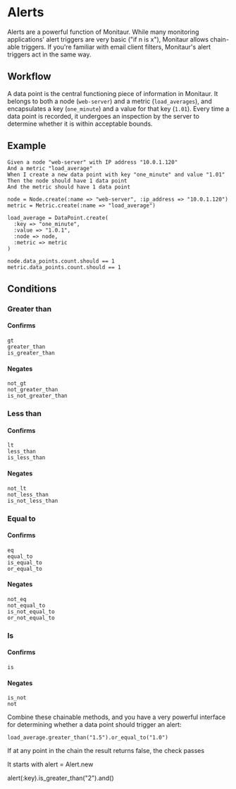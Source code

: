# Alerts

Alerts are a powerful function of Monitaur. While many monitoring applications' alert triggers are very basic ("if n is x"), Monitaur allows chain-able triggers. If you're familiar with email client filters, Monitaur's alert triggers act in the same way.

## Workflow

A data point is the central functioning piece of information in Monitaur. It belongs to both a node (`web-server`) and a metric (`load_averages`), and encapsulates a key (`one_minute`) and a value for that key (`1.01`). Every time a data point is recorded, it undergoes an inspection by the server to determine whether it is within acceptable bounds.

## Example


    Given a node "web-server" with IP address "10.0.1.120"
    And a metric "load_average"
    When I create a new data point with key "one_minute" and value "1.01"
    Then the node should have 1 data point
    And the metric should have 1 data point
    
    node = Node.create(:name => "web-server", :ip_address => "10.0.1.120")
    metric = Metric.create(:name => "load_average")
    
    load_average = DataPoint.create(
      :key => "one_minute",
      :value => "1.0.1",
      :node => node,
      :metric => metric
    )
    
    node.data_points.count.should == 1
    metric.data_points.count.should == 1
    
## Conditions

### Greater than
#### Confirms

    gt
    greater_than
    is_greater_than

#### Negates
    
    not_gt
    not_greater_than
    is_not_greater_than
    
### Less than
#### Confirms

    lt
    less_than
    is_less_than
    

#### Negates
    
    not_lt
    not_less_than
    is_not_less_than
    
### Equal to
#### Confirms

    eq
    equal_to
    is_equal_to
    or_equal_to

#### Negates

    not_eq
    not_equal_to
    is_not_equal_to
    or_not_equal_to

### Is
#### Confirms
    
    is

#### Negates

    is_not
    not

Combine these chainable methods, and you have a very powerful interface for determining whether a data point should trigger an alert:

    load_average.greater_than("1.5").or_equal_to("1.0")
    
If at any point in the chain the result returns false, the check passes



It starts with
alert = Alert.new

alert(:key).is_greater_than("2").and()